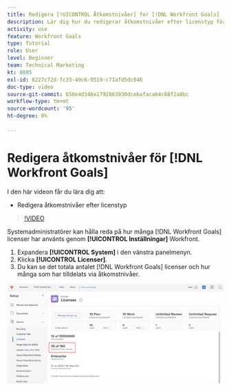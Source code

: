 ```yaml
---
title: Redigera [!UICONTROL Åtkomstnivåer] for [!DNL Workfront Goals]
description: Lär dig hur du redigerar åtkomstnivåer efter licenstyp för dina användare i [!DNL Workfront Goals].
activity: use
feature: Workfront Goals
type: Tutorial
role: User
level: Beginner
team: Technical Marketing
kt: 8895
exl-id: 8227c72d-fc33-49c6-9519-c71afd5dc046
doc-type: video
source-git-commit: 650e4d346e1792863930dcebafacab4c88f2a8bc
workflow-type: tm+mt
source-wordcount: '95'
ht-degree: 0%

---
```


# Redigera åtkomstnivåer för [!DNL Workfront Goals]

I den här videon får du lära dig att:

* Redigera åtkomstnivåer efter licenstyp

>[!VIDEO](https://video.tv.adobe.com/v/335189/?quality=12&learn=on)

Systemadministratörer kan hålla reda på hur många [!DNL Workfront Goals] licenser har använts genom **[!UICONTROL Inställningar]** Workfront.

1. Expandera **[!UICONTROL System]** i den vänstra panelmenyn.
1. Klicka **[!UICONTROL Licenser]**.
1. Du kan se det totala antalet [!DNL Workfront Goals] licenser och hur många som har tilldelats via åtkomstnivåer.

![En skärmbild av antalet [!DNL Workfront Goals] licenser under Inställningar i [!DNL Workfront]](assets/02-workfront-goals-licenses.png)
